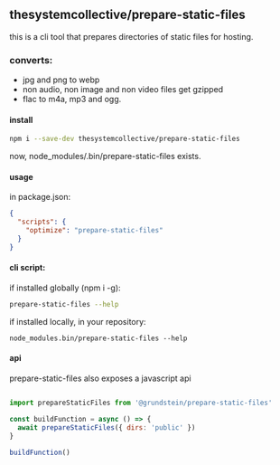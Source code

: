 ## thesystemcollective/prepare-static-files

this is a cli tool that prepares directories of static files for hosting.

### converts:
* jpg and png to webp
* non audio, non image and non video files get gzipped
* flac to m4a, mp3 and ogg.

#### install

```bash
npm i --save-dev thesystemcollective/prepare-static-files
```

now, node_modules/.bin/prepare-static-files exists.

#### usage

in package.json:
```json
{
  "scripts": {
    "optimize": "prepare-static-files"
  }
}
```

#### cli script:

if installed globally (npm i -g):
```bash
prepare-static-files --help
```

if installed locally, in your repository:
```
node_modules.bin/prepare-static-files --help
```


#### api

prepare-static-files also exposes a javascript api

```javascript

import prepareStaticFiles from '@grundstein/prepare-static-files'

const buildFunction = async () => {
  await prepareStaticFiles({ dirs: 'public' })
}

buildFunction()

```
